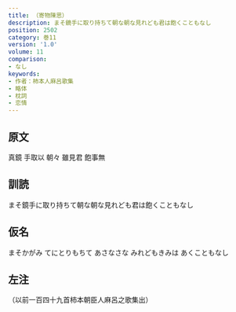 ```yaml
---
title: （寄物陳思）
description: まそ鏡手に取り持ちて朝な朝な見れども君は飽くこともなし
position: 2502
category: 巻11
version: '1.0'
volume: 11
comparison:
- なし
keywords:
- 作者：柿本人麻呂歌集
- 略体
- 枕詞
- 恋情
---
```


## 原文

真鏡 手取以 朝々 雖見君 飽事無

## 訓読

まそ鏡手に取り持ちて朝な朝な見れども君は飽くこともなし

## 仮名

まそかがみ てにとりもちて あさなさな みれどもきみは あくこともなし

## 左注

（以前一百四十九首柿本朝臣人麻呂之歌集出）
